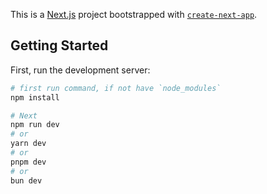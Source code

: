 This is a [Next.js](https://nextjs.org/) project bootstrapped with [`create-next-app`](https://github.com/vercel/next.js/tree/canary/packages/create-next-app).

## Getting Started

First, run the development server:

```bash
# first run command, if not have `node_modules`
npm install

# Next
npm run dev
# or
yarn dev
# or
pnpm dev
# or
bun dev
```


